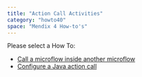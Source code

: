 ```yaml
---
title: "Action Call Activities"
category: "howto40"
space: "Mendix 4 How-to's"
---
```

Please select a How To:

*   [Call a microflow inside another microflow](call-a-microflow-inside-another-microflow)
*   [Configure a Java action call](configure-a-java-action-call)